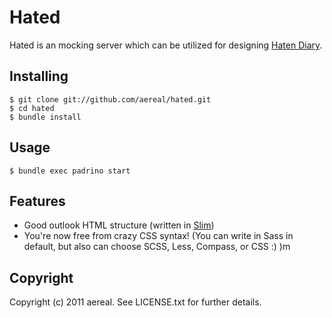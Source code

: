 # Hated

Hated is an mocking server which can be utilized for designing [Haten Diary](http://d.hatena.ne.jp/).

## Installing

    $ git clone git://github.com/aereal/hated.git
    $ cd hated
    $ bundle install

## Usage

    $ bundle exec padrino start

## Features

 * Good outlook HTML structure (written in [Slim](http://slim-lang.com))
 * You're now free from crazy CSS syntax! (You can write in Sass in default, but also can choose SCSS, Less, Compass, or CSS :) )m

## Copyright

Copyright (c) 2011 aereal. See LICENSE.txt for further details.
